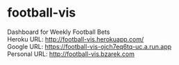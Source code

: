 # football-vis
Dashboard for Weekly Football Bets \
Heroku URL:   http://football-vis.herokuapp.com/ \
Google URL:   https://football-vis-ojch7eq6tq-uc.a.run.app \
Personal URL: http://football-vis.bzarek.com

